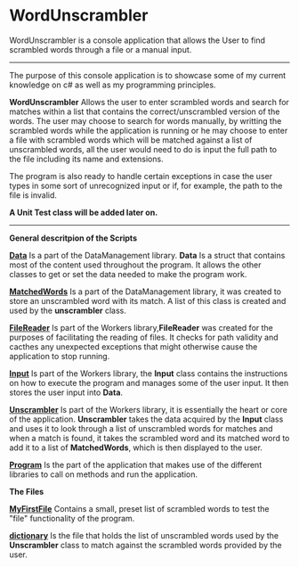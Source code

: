 # WordUnscrambler
WordUnscrambler is a console application that allows the User to find scrambled words through a file or a manual input.

-------------------------------------------------------------------------------------------------------

The purpose of this console application is to showcase some of my current knowledge on c# as well as my programming principles.

**WordUnscrambler** Allows the user to enter scrambled words and search for matches within a list that contains the correct/unscrambled version of the words. The user may choose to search for words manually, by writting the scrambled words while the application is running or he may choose to enter a file with scrambled words which will be matched against a list of unscrambled words, all the user would need to do is input the full path to the file including its name and extensions.

The program is also ready to handle certain exceptions in case the user types in some sort of unrecognized input or if, for example, the path to the file is invalid.

**A Unit Test class will be added later on.**

-------------------------------------------------------------------------------------------------------

**General descritpion of the Scripts**


**[Data](https://github.com/PauloB04/WordUnscrambler/blob/master/Data.cs)** Is a part of the DataManagement library. **Data** Is a struct that contains most of the content used throughout the program. It allows the other classes to get or set the data needed to make the program work. 

**[MatchedWords](https://github.com/PauloB04/WordUnscrambler/blob/master/MatchedWords.cs)** Is a part of the DataManagement library, it was created to store an unscrambled word with its match. A list of this class is created and used by the **unscrambler** class.

**[FileReader](https://github.com/PauloB04/WordUnscrambler/blob/master/FileReader.cs)** Is part of the Workers library,**FileReader** was created for the purposes of facilitating the reading of files. It checks for path validity and cacthes any unexpected exceptions that might otherwise cause the application to stop running.

**[Input](https://github.com/PauloB04/WordUnscrambler/blob/master/Input.cs)** Is part of the Workers library, the **Input** class contains the instructions on how to execute the program and manages some of the user input. It then stores the user input into **Data**.

**[Unscrambler](https://github.com/PauloB04/WordUnscrambler/blob/master/Unscrambler.cs)** Is part of the Workers library, it is essentially the heart or core of the application. **Unscrambler** takes the data acquired by the **Input** class and uses it to look through a list of unscrambled words for matches and when a match is found, it takes the scrambled word and its matched word to add it to a list of **MatchedWords**, which is then displayed to the user.

**[Program](https://github.com/PauloB04/WordUnscrambler/blob/master/Program.cs)** Is the part of the application that makes use of the different libraries to call on methods and run the application.

**The Files**

**[MyFirstFile](https://github.com/PauloB04/WordUnscrambler/blob/master/MyFirstFile.txt)** Contains a small, preset list of scrambled words to test the "file" functionality of the program.

**[dictionary](https://github.com/PauloB04/WordUnscrambler/blob/master/dictionary.txt)** Is the file that holds the list of unscrambled words used by the **Unscrambler** class to match against the scrambled words provided by the user.
